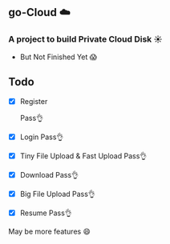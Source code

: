 ## go-Cloud  :cloud:

### A project to build Private Cloud Disk :sunny:

- But Not Finished Yet :scream:

## Todo

- [x] Register 

  Pass:ok_hand:

- [x] Login
  Pass:ok_hand:

- [x] Tiny File Upload & Fast Upload
  Pass:ok_hand:

- [x] Download
  Pass:ok_hand:

- [x] Big File Upload
 Pass:ok_hand:
- [x] Resume
 Pass:ok_hand:

May be more features :smile:
